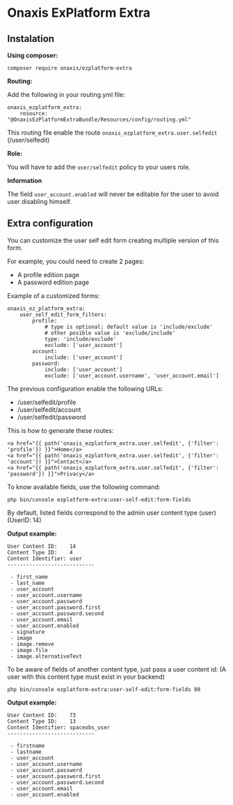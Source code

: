 # Onaxis ExPlatform Extra #

## Instalation ##

__Using composer:__

`composer require onaxis/ezplatform-extra`

__Routing:__

Add the following in your routing.yml file:

```
onaxis_ezplatform_extra:
    resource: "@OnaxisEzPlatformExtraBundle/Resources/config/routing.yml"
```

This routing file enable the route `onaxis_ezplatform_extra.user.selfedit` (/user/selfedit)

__Role:__

You will have to add the `user/selfedit` policy to your users role.

__Information__

The field `user_account.enabled` will never be editable for the user to avoid user disabling himself.

## Extra configuration ##

You can customize the user self edit form creating multiple version of this form.

For example, you could need to create 2 pages:
- A profile edition page
- A password edition page

Example of a customized forms:

```
onaxis_ez_platform_extra:
    user_self_edit_form_filters:
        profile:
            # type is optional: default value is 'include/exclude'
            # other posible value is 'exclude/include'
            type: 'include/exclude'
            exclude: ['user_account']
        account:
            include: ['user_account']
        password:
            include: ['user_account']
            exclude: ['user_account.username', 'user_account.email']
```

The previous configuration enable the following URLs:

- /user/selfedit/profile
- /user/selfedit/account
- /user/selfedit/password

This is how to generate these routes:

```
<a href="{{ path('onaxis_ezplatform_extra.user.selfedit', {'filter': 'profile'}) }}">Home</a>
<a href="{{ path('onaxis_ezplatform_extra.user.selfedit', {'filter': 'account'}) }}">Contact</a>
<a href="{{ path('onaxis_ezplatform_extra.user.selfedit', {'filter': 'password'}) }}">Privacy</a>
```

To know available fields, use the following command:

`php bin/console ezplatform-extra:user-self-edit:form-fields`

By default, listed fields correspond to the admin user content type (user) (UserID: 14)

__Output example:__

```
User Content ID:    14
Content Type ID:    4
Content Identifier: user
----------------------------

 - first_name
 - last_name
 - user_account
 - user_account.username
 - user_account.password
 - user_account.password.first
 - user_account.password.second
 - user_account.email
 - user_account.enabled
 - signature
 - image
 - image.remove
 - image.file
 - image.alternativeText
```

To be aware of fields of another content type, just pass a user content id:
(A user with this content type must exist in your backend)

`php bin/console ezplatform-extra:user-self-edit:form-fields 80`

__Output example:__

```
User Content ID:    73
Content Type ID:    13
Content Identifier: spaceobs_user
----------------------------

 - firstname
 - lastname
 - user_account
 - user_account.username
 - user_account.password
 - user_account.password.first
 - user_account.password.second
 - user_account.email
 - user_account.enabled
```